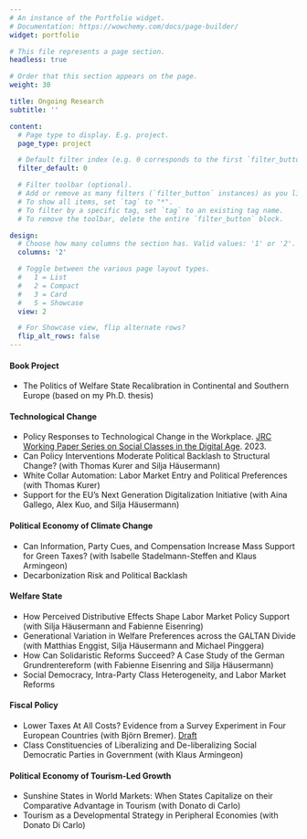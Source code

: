 ```yaml
---
# An instance of the Portfolio widget.
# Documentation: https://wowchemy.com/docs/page-builder/
widget: portfolio

# This file represents a page section.
headless: true

# Order that this section appears on the page.
weight: 30

title: Ongoing Research
subtitle: ''

content:
  # Page type to display. E.g. project.
  page_type: project

  # Default filter index (e.g. 0 corresponds to the first `filter_button` instance below).
  filter_default: 0

  # Filter toolbar (optional).
  # Add or remove as many filters (`filter_button` instances) as you like.
  # To show all items, set `tag` to "*".
  # To filter by a specific tag, set `tag` to an existing tag name.
  # To remove the toolbar, delete the entire `filter_button` block.

design:
  # Choose how many columns the section has. Valid values: '1' or '2'.
  columns: '2'

  # Toggle between the various page layout types.
  #   1 = List
  #   2 = Compact
  #   3 = Card
  #   5 = Showcase
  view: 2

  # For Showcase view, flip alternate rows?
  flip_alt_rows: false
---
```


#### Book Project

* The Politics of Welfare State Recalibration in Continental and Southern Europe (based on my Ph.D. thesis)



#### Technological Change 

* Policy Responses to Technological Change in the Workplace. [JRC Working Paper Series on Social Classes in the Digital Age](https://retobuergisser.com/publication/ecjrc_policy/). 2023.
* Can Policy Interventions Moderate Political Backlash to Structural Change? (with Thomas Kurer and Silja Häusermann)
* White Collar Automation: Labor Market Entry and Political Preferences (with Thomas Kurer)
* Support for the EU’s Next Generation Digitalization Initiative (with Aina Gallego, Alex Kuo, and Silja Häusermann)

#### Political Economy of Climate Change 

* Can Information, Party Cues, and Compensation Increase Mass Support for Green Taxes? (with Isabelle Stadelmann-Steffen and Klaus Armingeon)
* Decarbonization Risk and Political Backlash

#### Welfare State 

* How Perceived Distributive Effects Shape Labor Market Policy Support (with Silja Häusermann and Fabienne Eisenring)
* Generational Variation in Welfare Preferences across the GALTAN Divide (with Matthias Enggist, Silja Häusermann and Michael Pinggera)
* How Can Solidaristic Reforms Succeed? A Case Study of the German Grundrentereform (with Fabienne Eisenring and Silja Häusermann)
* Social Democracy, Intra-Party Class Heterogeneity, and Labor Market Reforms

#### Fiscal Policy 

* Lower Taxes At All Costs? Evidence from a Survey Experiment in Four European Countries (with Björn Bremer). [Draft](https://osf.io/preprints/socarxiv/e6ds9/)
* Class Constituencies of Liberalizing and De-liberalizing Social Democratic Parties in Government (with Klaus Armingeon)

#### Political Economy of Tourism-Led Growth 

* Sunshine States in World Markets: When States Capitalize on their Comparative Advantage in Tourism (with Donato di Carlo)
* Tourism as a Developmental Strategy in Peripheral Economies (with Donato Di Carlo)




